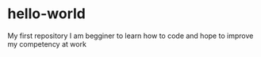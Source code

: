 # hello-world
My first repository 
I am begginer to learn how to code and hope to improve my competency at work 
